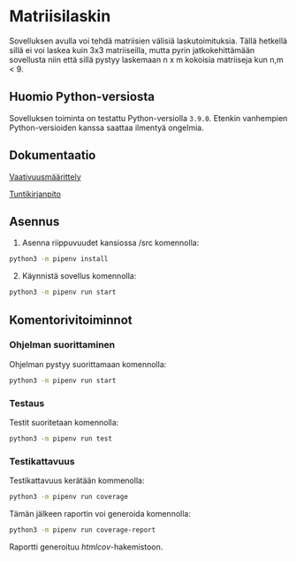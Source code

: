# Matriisilaskin

Sovelluksen avulla voi tehdä matriisien välisiä laskutoimituksia. Tällä hetkellä sillä ei voi laskea kuin 3x3 matriiseilla, mutta pyrin jatkokehittämään sovellusta niin että sillä pystyy laskemaan n x m kokoisia matriiseja kun n,m < 9. 

## Huomio Python-versiosta

Sovelluksen toiminta on testattu Python-versiolla `3.9.0`. Etenkin vanhempien Python-versioiden kanssa saattaa ilmentyä ongelmia.

## Dokumentaatio

[Vaativuusmäärittely](https://github.com/mhamaril/ot-harjoitustyo/blob/master/dokumentaatio/Vaativuusmaarittely.md)

[Tuntikirjanpito](https://github.com/mhamaril/ot-harjoitustyo/blob/master/dokumentaatio/tuntikirjanpito.md)

## Asennus

1. Asenna riippuvuudet kansiossa /src komennolla:

```bash
python3 -m pipenv install
```

2. Käynnistä sovellus komennolla:

```bash
python3 -m pipenv run start
```

## Komentorivitoiminnot

### Ohjelman suorittaminen

Ohjelman pystyy suorittamaan komennolla:

```bash
python3 -m pipenv run start
```

### Testaus

Testit suoritetaan komennolla:

```bash
python3 -m pipenv run test
```

### Testikattavuus

Testikattavuus kerätään kommenolla:

```bash
python3 -m pipenv run coverage
```

Tämän jälkeen raportin voi generoida komennolla:

```bash
python3 -m pipenv run coverage-report
```

Raportti generoituu _htmlcov_-hakemistoon.

